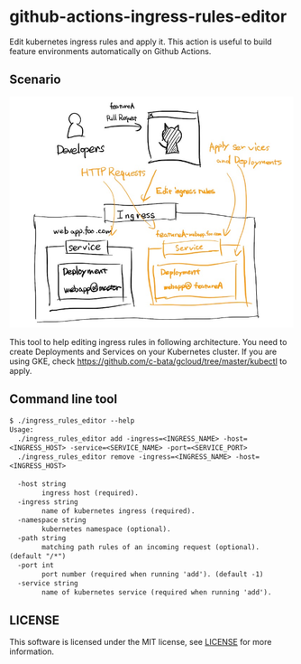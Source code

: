 # github-actions-ingress-rules-editor

Edit kubernetes ingress rules and apply it.
This action is useful to build feature environments automatically on Github Actions.

## Scenario

![architecture](./architecture.jpg)

This tool to help editing ingress rules in following architecture.
You need to create Deployments and Services on your Kubernetes cluster.
If you are using GKE, check https://github.com/c-bata/gcloud/tree/master/kubectl to apply.

## Command line tool

```
$ ./ingress_rules_editor --help
Usage:
  ./ingress_rules_editor add -ingress=<INGRESS_NAME> -host=<INGRESS_HOST> -service=<SERVICE_NAME> -port=<SERVICE_PORT>
  ./ingress_rules_editor remove -ingress=<INGRESS_NAME> -host=<INGRESS_HOST>

  -host string
        ingress host (required).
  -ingress string
        name of kubernetes ingress (required).
  -namespace string
        kubernetes namespace (optional).
  -path string
        matching path rules of an incoming request (optional). (default "/*")
  -port int
        port number (required when running 'add'). (default -1)
  -service string
        name of kubernetes service (required when running 'add').
```

## LICENSE

This software is licensed under the MIT license, see [LICENSE](./LICENSE) for more information.
